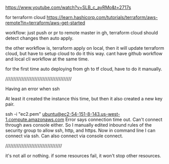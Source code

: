 https://www.youtube.com/watch?v=SLB_c_ayRMo&t=2717s

for terraform cloud
https://learn.hashicorp.com/tutorials/terraform/aws-remote?in=terraform/aws-get-started


workflow: just push or pr to remote master in gh, terraform cloud should detect changes then auto apply.

the other workflow is, 
    terraform apply
on local, then it will update terraform cloud, but have to setup cloud to do it this way. cant have github workflow and local cli workflow at the same time.

for the first time auto deploying from gh to tf cloud, have to do it manually.

/////////////////////////////////////////

Having an error when ssh

At least it created the instance this time, but then it also created a new key pair.

ssh -i "ec2.pem" ubuntu@ec2-54-151-8-143.us-west-1.compute.amazonaws.com
Error says connection time out. Can't connect through aws console either. 
So I manually edited inbound rules of the security group to allow ssh, http, and https.
Now in command line I can connect via ssh. Can also connect via console connect.

///////////////////////////////////

it's not all or nothing. if some resources fail, it won't stop other resources.